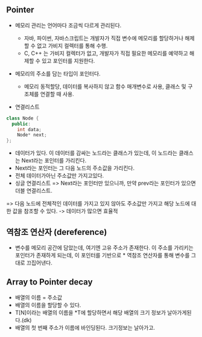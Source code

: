## Pointer
- 메모리 관리는 언어마다 조금씩 다르게 관리된다.
  - 자바, 파이썬, 자바스크립트는 개발자가 직접 변수에 메모리를 할당하거나 해제할 수 없고 가비지 컬렉터를 통해 수행.
  - C, C++ 는 가비지 컬렉터가 없고, 개발자가 직접 필요한 메모리를 예약하고 해제할 수 있고 포인터를 지원한다.
- 메모리의 주소를 담는 타입이 포인터다.
  - 메모리 동적할당, 데이터를 복사하지 않고 함수 매개변수로 사용, 클래스 및 구조체를 연결할 때 사용.

- 연결리스트
```c++
class Node {
  public:
    int data;
    Node* next;
};
```
- 데이터가 있다. 이 데이터를 감싸는 노드라는 클래스가 있는데, 이 노드라는 클래스는 Next라는 포인터를 가리킨다.
- Next라는 포인터는 그 다음 노드의 주소값을 가리킨다.
- 전체 데이터가아닌 주소값만 가지고있다.
- 싱글 연결리스트 => Next라는 포인터만 있으니까, 만약 prev라는 포인터가 있으면 더블 연결리스트.

=> 다음 노드에 전체적인 데이터를 가지고 있지 않아도 주소값만 가지고 해당 노드에 대한 값을 참조할 수 있다. -> 데이터가 많으면 효율적



## 역참조 연산자 (dereference)
- 변수를 메모리 공간에 담았는데, 여기엔 고유 주소가 존재한다. 이 주소를 가리키는 포인터가 존재하게 되는데, 이 포인터를 기반으로 * 역참조 연산자를 통해 변수를 그대로 끄집어낸다.


## Array to Pointer decay
- 배열의 이름 = 주소값
- 배열의 이름을 할당할 수 있다.
- T[N]이라는 배열의 이름을 *T에 할당하면서 해당 배열의 크기 정보가 날아가게된다.(dk)
- 배열의 첫 번째 주소가 이름에 바인딩된다. 크기정보는 날아가고.